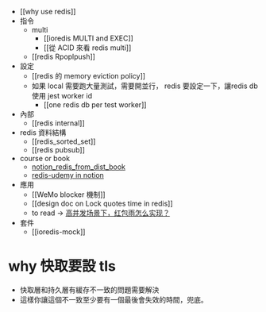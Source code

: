- [[why use redis]]
- 指令
	- multi
		- [[ioredis MULTI and EXEC]]
		- [[從 ACID 來看 redis multi]]
	- [[redis Rpoplpush]]
- 設定
	- [[redis 的 memory eviction policy]]
	- 如果 local 需要跑大量測試，需要開並行， redis 要設定一下，讓redis db 使用 jest worker id
		- [[one redis db per test worker]]
- 內部
	- [[redis internal]]
- redis 資料結構
	- [[redis_sorted_set]]
	- [[redis pubsub]]
- course or book
	- [notion_redis_from_dist_book](https://www.notion.so/nture4388/ch9-distributed-primitive-redis-e6ded496dd1f4b2181a029bdef6a33ac?pvs=4)
	- [redis-udemy in notion](https://www.notion.so/nture4388/redis-udemy-cd3b4e9fff1d47c29fca00e2e6222eaa?pvs=4)
- 應用
	- [[WeMo blocker 機制]]
	- [[design doc on Lock quotes time in redis]]
	- to read -> [高并发场景下，红包雨怎么实现？](https://mp.weixin.qq.com/s/q1BPuqFDpdQC_AodeOabsA)
- 套件
	- [[ioredis-mock]]





# why 快取要設 tls
- 快取層和持久層有緩存不一致的問題需要解決
- 這樣你讓這個不一致至少要有一個最後會失效的時間，兜底。


